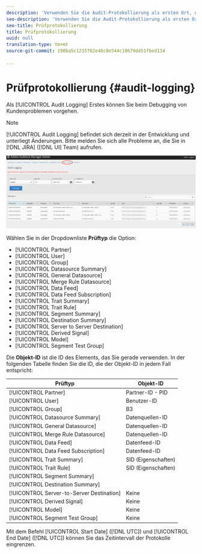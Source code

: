 ```yaml
---
description: 'Verwenden Sie die Audit-Protokollierung als ersten Ort, um die Kundenprobleme zu debuggen. '
seo-description: 'Verwenden Sie die Audit-Protokollierung als ersten Ort, um die Kundenprobleme zu debuggen. '
seo-title: Prüfprotokollierung
title: Prüfprotokollierung
uuid: null
translation-type: tm+mt
source-git-commit: 190ba5c1215782e46c8e544c10679d451fbed134

---
```



# Prüfprotokollierung {#audit-logging}

Als [!UICONTROL  Audit Logging] Erstes können Sie beim Debugging von Kundenproblemen vorgehen.

> [!NOTE]
>
>[!UICONTROL Audit Logging] befindet sich derzeit in der Entwicklung und unterliegt Änderungen. Bitte melden Sie sich alle Probleme an, die Sie in [!DNL JIRA] ([!DNL UI] Team) aufrufen.

![Prüfprotokollansicht](assets/audit-logging-img.png)

Wählen Sie in der Dropdownliste **Prüftyp** die Option:

* [!UICONTROL Partner]
* [!UICONTROL User]
* [!UICONTROL Group]
* [!UICONTROL Datasource Summary]
* [!UICONTROL General Datasource]
* [!UICONTROL Merge Rule Datasource]
* [!UICONTROL Data Feed]
* [!UICONTROL Data Feed Subscription]
* [!UICONTROL Trait Summary]
* [!UICONTROL Trait Rule]
* [!UICONTROL Segment Summary]
* [!UICONTROL Destination Summary]
* [!UICONTROL Server to Server Destination]
* [!UICONTROL Derived Signal]
* [!UICONTROL Model]
* [!UICONTROL Segment Test Group]

Die **Objekt-ID** ist die ID des Elements, das Sie gerade verwenden. In der folgenden Tabelle finden Sie die ID, die der Objekt-ID in jedem Fall entspricht:

| Prüftyp | Objekt-ID |
---------|----------|
| [!UICONTROL Partner] | Partner-ID - PID |
| [!UICONTROL User] | Benutzer-ID |
| [!UICONTROL Group] | B3 |
| [!UICONTROL Datasource Summary] | Datenquellen-ID |
| [!UICONTROL General Datasource] | Datenquellen-ID |
| [!UICONTROL Merge Rule Datasource] | Datenquellen-ID |
| [!UICONTROL Data Feed] | Datenfeed-ID |
| [!UICONTROL Data Feed Subscription] | Datenfeed-ID |
| [!UICONTROL Trait Summary] | SID (Eigenschaften) |
| [!UICONTROL Trait Rule] | SID (Eigenschaften) |
| [!UICONTROL Segment Summary] |  |
| [!UICONTROL Destination Summary] |  |
| [!UICONTROL Server-to-Server Destination] | Keine |
| [!UICONTROL Derived Signal] | Keine |
| [!UICONTROL Model] | Keine |
| [!UICONTROL Segment Test Group] | Keine |

Mit dem Befehl [!UICONTROL Start Date] ([!DNL UTC]) und [!UICONTROL End Date] ([!DNL UTC]) können Sie das Zeitintervall der Protokolle eingrenzen.